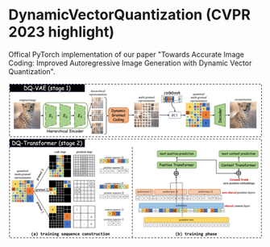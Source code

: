 # DynamicVectorQuantization (CVPR 2023 highlight)


Offical PyTorch implementation of our paper "Towards Accurate Image Coding: Improved Autoregressive Image Generation with Dynamic Vector Quantization".

![image](assets/dynamic_framework.png)